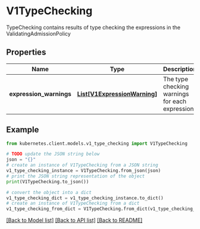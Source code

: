 # V1TypeChecking

TypeChecking contains results of type checking the expressions in the ValidatingAdmissionPolicy

## Properties

Name | Type | Description | Notes
------------ | ------------- | ------------- | -------------
**expression_warnings** | [**List[V1ExpressionWarning]**](V1ExpressionWarning.md) | The type checking warnings for each expression. | [optional] 

## Example

```python
from kubernetes.client.models.v1_type_checking import V1TypeChecking

# TODO update the JSON string below
json = "{}"
# create an instance of V1TypeChecking from a JSON string
v1_type_checking_instance = V1TypeChecking.from_json(json)
# print the JSON string representation of the object
print(V1TypeChecking.to_json())

# convert the object into a dict
v1_type_checking_dict = v1_type_checking_instance.to_dict()
# create an instance of V1TypeChecking from a dict
v1_type_checking_from_dict = V1TypeChecking.from_dict(v1_type_checking_dict)
```
[[Back to Model list]](../README.md#documentation-for-models) [[Back to API list]](../README.md#documentation-for-api-endpoints) [[Back to README]](../README.md)


